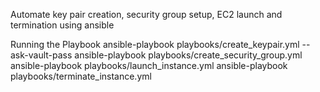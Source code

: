Automate key pair creation, security group setup, EC2 launch and termination using ansible



Running the Playbook
ansible-playbook playbooks/create_keypair.yml --ask-vault-pass
ansible-playbook playbooks/create_security_group.yml
ansible-playbook playbooks/launch_instance.yml
ansible-playbook playbooks/terminate_instance.yml





